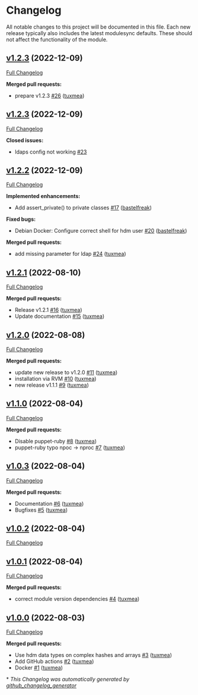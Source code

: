 # Changelog

All notable changes to this project will be documented in this file.
Each new release typically also includes the latest modulesync defaults.
These should not affect the functionality of the module.

## [v1.2.3](https://github.com/betadots/puppet-hdm/tree/v1.2.3) (2022-12-09)

[Full Changelog](https://github.com/betadots/puppet-hdm/compare/v1.2.3...v1.2.3)

**Merged pull requests:**

- prepare v1.2.3 [\#26](https://github.com/betadots/puppet-hdm/pull/26) ([tuxmea](https://github.com/tuxmea))

## [v1.2.3](https://github.com/betadots/puppet-hdm/tree/v1.2.3) (2022-12-09)

[Full Changelog](https://github.com/betadots/puppet-hdm/compare/v1.2.2...v1.2.3)

**Closed issues:**

- ldaps config not working [\#23](https://github.com/betadots/puppet-hdm/issues/23)

## [v1.2.2](https://github.com/betadots/puppet-hdm/tree/v1.2.2) (2022-12-09)

[Full Changelog](https://github.com/betadots/puppet-hdm/compare/v1.2.1...v1.2.2)

**Implemented enhancements:**

- Add assert\_private\(\) to private classes [\#17](https://github.com/betadots/puppet-hdm/pull/17) ([bastelfreak](https://github.com/bastelfreak))

**Fixed bugs:**

- Debian Docker: Configure correct shell for hdm user [\#20](https://github.com/betadots/puppet-hdm/pull/20) ([bastelfreak](https://github.com/bastelfreak))

**Merged pull requests:**

- add missing parameter for ldap [\#24](https://github.com/betadots/puppet-hdm/pull/24) ([tuxmea](https://github.com/tuxmea))

## [v1.2.1](https://github.com/betadots/puppet-hdm/tree/v1.2.1) (2022-08-10)

[Full Changelog](https://github.com/betadots/puppet-hdm/compare/v1.2.0...v1.2.1)

**Merged pull requests:**

- Release v1.2.1 [\#16](https://github.com/betadots/puppet-hdm/pull/16) ([tuxmea](https://github.com/tuxmea))
- Update documentation [\#15](https://github.com/betadots/puppet-hdm/pull/15) ([tuxmea](https://github.com/tuxmea))

## [v1.2.0](https://github.com/betadots/puppet-hdm/tree/v1.2.0) (2022-08-08)

[Full Changelog](https://github.com/betadots/puppet-hdm/compare/v1.1.0...v1.2.0)

**Merged pull requests:**

- update new release to v1.2.0 [\#11](https://github.com/betadots/puppet-hdm/pull/11) ([tuxmea](https://github.com/tuxmea))
- installation via RVM [\#10](https://github.com/betadots/puppet-hdm/pull/10) ([tuxmea](https://github.com/tuxmea))
- new release v1.1.1 [\#9](https://github.com/betadots/puppet-hdm/pull/9) ([tuxmea](https://github.com/tuxmea))

## [v1.1.0](https://github.com/betadots/puppet-hdm/tree/v1.1.0) (2022-08-04)

[Full Changelog](https://github.com/betadots/puppet-hdm/compare/v1.0.3...v1.1.0)

**Merged pull requests:**

- Disable puppet-ruby [\#8](https://github.com/betadots/puppet-hdm/pull/8) ([tuxmea](https://github.com/tuxmea))
- puppet-ruby typo npoc -\> nproc [\#7](https://github.com/betadots/puppet-hdm/pull/7) ([tuxmea](https://github.com/tuxmea))

## [v1.0.3](https://github.com/betadots/puppet-hdm/tree/v1.0.3) (2022-08-04)

[Full Changelog](https://github.com/betadots/puppet-hdm/compare/v1.0.2...v1.0.3)

**Merged pull requests:**

- Documentation [\#6](https://github.com/betadots/puppet-hdm/pull/6) ([tuxmea](https://github.com/tuxmea))
- Bugfixes [\#5](https://github.com/betadots/puppet-hdm/pull/5) ([tuxmea](https://github.com/tuxmea))

## [v1.0.2](https://github.com/betadots/puppet-hdm/tree/v1.0.2) (2022-08-04)

[Full Changelog](https://github.com/betadots/puppet-hdm/compare/v1.0.1...v1.0.2)

## [v1.0.1](https://github.com/betadots/puppet-hdm/tree/v1.0.1) (2022-08-04)

[Full Changelog](https://github.com/betadots/puppet-hdm/compare/v1.0.0...v1.0.1)

**Merged pull requests:**

- correct module version dependencies [\#4](https://github.com/betadots/puppet-hdm/pull/4) ([tuxmea](https://github.com/tuxmea))

## [v1.0.0](https://github.com/betadots/puppet-hdm/tree/v1.0.0) (2022-08-03)

[Full Changelog](https://github.com/betadots/puppet-hdm/compare/f617471f6dd589d2259a7760d64604f73c6268b0...v1.0.0)

**Merged pull requests:**

- Use hdm data types on complex hashes and arrays [\#3](https://github.com/betadots/puppet-hdm/pull/3) ([tuxmea](https://github.com/tuxmea))
- Add GitHub actions [\#2](https://github.com/betadots/puppet-hdm/pull/2) ([tuxmea](https://github.com/tuxmea))
- Docker [\#1](https://github.com/betadots/puppet-hdm/pull/1) ([tuxmea](https://github.com/tuxmea))



\* *This Changelog was automatically generated by [github_changelog_generator](https://github.com/github-changelog-generator/github-changelog-generator)*
